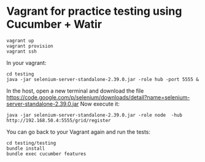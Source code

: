 # Vagrant for practice testing using Cucumber + Watir

```
vagrant up
vagrant provision
vagrant ssh
````

In your vagrant:

```
cd testing
java -jar selenium-server-standalone-2.39.0.jar -role hub -port 5555 &
```

In the host, open a new terminal and download the file https://code.google.com/p/selenium/downloads/detail?name=selenium-server-standalone-2.39.0.jar
Now execute it:
```
java -jar selenium-server-standalone-2.39.0.jar -role node  -hub http://192.168.50.4:5555/grid/register
```

You can go back to your Vagrant again and run the tests:
```
cd testing/testing
bundle install
bundle exec cucumber features
```

